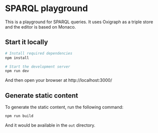 # SPARQL playground

This is a playground for SPARQL queries.
It uses Oxigraph as a triple store and the editor is based on Monaco.

## Start it locally

```sh
# Install required dependencies
npm install

# Start the development server
npm run dev
```

And then open your browser at http://localhost:3000/

## Generate static content

To generate the static content, run the following command:

```sh
npm run build
```

And it would be available in the `out` directory.
